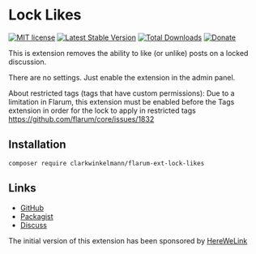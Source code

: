 # Lock Likes

[![MIT license](https://img.shields.io/badge/license-MIT-blue.svg)](https://github.com/clarkwinkelmann/flarum-ext-lock-likes/blob/master/LICENSE.md) [![Latest Stable Version](https://img.shields.io/packagist/v/clarkwinkelmann/flarum-ext-lock-likes.svg)](https://packagist.org/packages/clarkwinkelmann/flarum-ext-lock-likes) [![Total Downloads](https://img.shields.io/packagist/dt/clarkwinkelmann/flarum-ext-lock-likes.svg)](https://packagist.org/packages/clarkwinkelmann/flarum-ext-lock-likes) [![Donate](https://img.shields.io/badge/paypal-donate-yellow.svg)](https://www.paypal.me/clarkwinkelmann)

This is extension removes the ability to like (or unlike) posts on a locked discussion.

There are no settings. Just enable the extension in the admin panel.

About restricted tags (tags that have custom permissions): Due to a limitation in Flarum, this extension must be enabled before the Tags extension in order for the lock to apply in restricted tags https://github.com/flarum/core/issues/1832

## Installation

    composer require clarkwinkelmann/flarum-ext-lock-likes

## Links

- [GitHub](https://github.com/clarkwinkelmann/flarum-ext-lock-likes)
- [Packagist](https://packagist.org/packages/clarkwinkelmann/flarum-ext-lock-likes)
- [Discuss](https://discuss.flarum.org/d/23078)

The initial version of this extension has been sponsored by [HereWeLink](https://www.herewelink.fr/)
